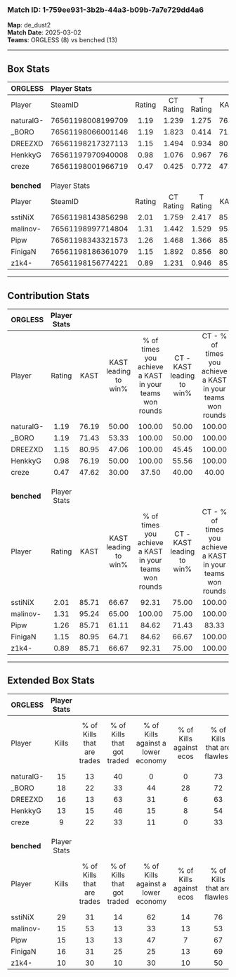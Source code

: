 ### Match ID: 1-759ee931-3b2b-44a3-b09b-7a7e729dd4a6  
**Map**: de_dust2  
**Match Date**: 2025-03-02  
**Teams**: ORGLESS (8) vs benched (13)  

---  

## Box Stats  

| **ORGLESS** | Player Stats      |        |           |          |       |       |       |         |        |      |     |
| :- | :- | :-: | :-: | :-: | :-: | :-: | :-: | :-: | :-: | :-: | :-: |
| Player      | SteamID           | Rating | CT Rating | T Rating | KAST  |  ADR  | Kills | Assists | Deaths | K/D  | HS% |
| naturalG-   | 76561198008199709 |  1.19  |   1.239   |  1.275   | 76.19 | 100.0 |  15   |    9    |   16   | 0.94 | 53  |
| _BORO       | 76561198066001146 |  1.19  |   1.823   |  0.414   | 71.43 | 90.9  |  18   |    2    |   17   | 1.06 | 55  |
| DREEZXD     | 76561198217327113 |  1.15  |   1.494   |  0.934   | 80.95 | 79.3  |  16   |    4    |   17   | 0.94 | 31  |
| HenkkyG     | 76561197970940008 |  0.98  |   1.076   |  0.967   | 76.19 | 66.6  |  13   |    4    |   16   | 0.81 | 53  |
| creze       | 76561198001966719 |  0.47  |   0.425   |  0.772   | 47.62 | 51.0  |   9   |    1    |   19   | 0.47 | 44  |
|             |                   |        |           |          |       |       |       |         |        |      |     |
|             |                   |        |           |          |       |       |       |         |        |      |     |
|             |                   |        |           |          |       |       |       |         |        |      |     |
| **benched** | Player Stats      |        |           |          |       |       |       |         |        |      |     |
| Player      | SteamID           | Rating | CT Rating | T Rating | KAST  |  ADR  | Kills | Assists | Deaths | K/D  | HS% |
| sstiNiX     | 76561198143856298 |  2.01  |   1.759   |  2.417   | 85.71 | 135.5 |  29   |    5    |   13   | 2.23 | 51  |
| malinov-    | 76561198997714804 |  1.31  |   1.442   |  1.529   | 95.24 | 65.2  |  15   |    2    |   11   | 1.36 | 73  |
| Pipw        | 76561198343321573 |  1.26  |   1.468   |  1.366   | 85.71 | 85.5  |  15   |    7    |   14   | 1.07 | 53  |
| FinigaN     | 76561198186361079 |  1.15  |   1.892   |  0.856   | 80.95 | 75.1  |  16   |    6    |   17   | 0.94 | 56  |
| z1k4-       | 76561198156774221 |  0.89  |   1.231   |  0.946   | 85.71 | 53.0  |  10   |    6    |   16   | 0.63 | 20  |
---  

## Contribution Stats  

| **ORGLESS** | Player Stats |       |                      |                                                        |                           |                                                             |                          |                                                            |
| :- | :-: | :-: | :-: | :-: | :-: | :-: | :-: | :-: |
| Player      |    Rating    | KAST  | KAST leading to win% | % of times you achieve a KAST in your teams won rounds | CT - KAST leading to win% | CT - % of times you achieve a KAST in your teams won rounds | T - KAST leading to win% | T - % of times you achieve a KAST in your teams won rounds |
| naturalG-   |     1.19     | 76.19 |        50.00         |                         100.00                         |           50.00           |                           100.00                            |          50.00           |                           100.00                           |
| _BORO       |     1.19     | 71.43 |        53.33         |                         100.00                         |           50.00           |                           100.00                            |          60.00           |                           100.00                           |
| DREEZXD     |     1.15     | 80.95 |        47.06         |                         100.00                         |           45.45           |                           100.00                            |          50.00           |                           100.00                           |
| HenkkyG     |     0.98     | 76.19 |        50.00         |                         100.00                         |           55.56           |                           100.00                            |          42.86           |                           100.00                           |
| creze       |     0.47     | 47.62 |        30.00         |                         37.50                          |           40.00           |                            40.00                            |          20.00           |                           33.33                            |
|             |              |       |                      |                                                        |                           |                                                             |                          |                                                            |
|             |              |       |                      |                                                        |                           |                                                             |                          |                                                            |
|             |              |       |                      |                                                        |                           |                                                             |                          |                                                            |
| **benched** | Player Stats |       |                      |                                                        |                           |                                                             |                          |                                                            |
| Player      |    Rating    | KAST  | KAST leading to win% | % of times you achieve a KAST in your teams won rounds | CT - KAST leading to win% | CT - % of times you achieve a KAST in your teams won rounds | T - KAST leading to win% | T - % of times you achieve a KAST in your teams won rounds |
| sstiNiX     |     2.01     | 85.71 |        66.67         |                         92.31                          |           75.00           |                           100.00                            |          60.00           |                           85.71                            |
| malinov-    |     1.31     | 95.24 |        65.00         |                         100.00                         |           75.00           |                           100.00                            |          58.33           |                           100.00                           |
| Pipw        |     1.26     | 85.71 |        61.11         |                         84.62                          |           71.43           |                            83.33                            |          54.55           |                           85.71                            |
| FinigaN     |     1.15     | 80.95 |        64.71         |                         84.62                          |           66.67           |                           100.00                            |          62.50           |                           71.43                            |
| z1k4-       |     0.89     | 85.71 |        66.67         |                         92.31                          |           75.00           |                           100.00                            |          60.00           |                           85.71                            |
---  

## Extended Box Stats  

| **ORGLESS** | Player Stats |                            |                            |                                    |                         |                              |                                 |        |                             |                                     |                          |                               |                            |
| :- | :-: | :-: | :-: | :-: | :-: | :-: | :-: | :-: | :-: | :-: | :-: | :-: | :-: |
| Player      |    Kills     | % of Kills that are trades | % of Kills that got traded | % of Kills against a lower economy | % of Kills against ecos | % of Kills that are flawless | % of Kills that are close duels | Deaths | % of Deaths that get traded | % of Deaths against a lower economy | % of Deaths against ecos | % of Deaths that are flawless | % of Deaths that are close |
| naturalG-   |      15      |             13             |             40             |                 0                  |            0            |              73              |                7                |   16   |             13              |                 13                  |            0             |              69               |             19             |
| _BORO       |      18      |             22             |             33             |                 44                 |           28            |              72              |               11                |   17   |              6              |                 12                  |            6             |              76               |             0              |
| DREEZXD     |      16      |             13             |             63             |                 31                 |            6            |              63              |               13                |   17   |             24              |                 12                  |            6             |              71               |             6              |
| HenkkyG     |      13      |             15             |             46             |                 15                 |            8            |              54              |                8                |   16   |             13              |                 13                  |            0             |              56               |             6              |
| creze       |      9       |             22             |             33             |                 11                 |            0            |              33              |               11                |   19   |             21              |                 16                  |            11            |              58               |             5              |
|             |              |                            |                            |                                    |                         |                              |                                 |        |                             |                                     |                          |                               |                            |
|             |              |                            |                            |                                    |                         |                              |                                 |        |                             |                                     |                          |                               |                            |
|             |              |                            |                            |                                    |                         |                              |                                 |        |                             |                                     |                          |                               |                            |
| **benched** | Player Stats |                            |                            |                                    |                         |                              |                                 |        |                             |                                     |                          |                               |                            |
| Player      |    Kills     | % of Kills that are trades | % of Kills that got traded | % of Kills against a lower economy | % of Kills against ecos | % of Kills that are flawless | % of Kills that are close duels | Deaths | % of Deaths that get traded | % of Deaths against a lower economy | % of Deaths against ecos | % of Deaths that are flawless | % of Deaths that are close |
| sstiNiX     |      29      |             31             |             14             |                 62                 |           14            |              76              |                3                |   13   |             38              |                 31                  |            8             |              62               |             15             |
| malinov-    |      15      |             53             |             13             |                 33                 |           13            |              53              |                7                |   11   |             64              |                 36                  |            0             |              73               |             9              |
| Pipw        |      15      |             13             |             13             |                 47                 |            7            |              67              |               13                |   14   |             43              |                 29                  |            7             |              50               |             14             |
| FinigaN     |      16      |             31             |             25             |                 25                 |           13            |              69              |                6                |   17   |             35              |                 29                  |            0             |              59               |             0              |
| z1k4-       |      10      |             30             |             10             |                 30                 |           10            |              50              |               10                |   16   |             44              |                 38                  |            0             |              69               |             13             |
